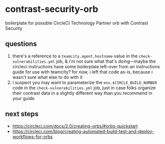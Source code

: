# contrast-security-orb
boilerplate for possible CircleCI Technology Partner orb with Contrast Security

## questions
1. there's a reference to a `teamcity.agent.hostname` value in the `check-vulnerabilities.yml` job, & i'm not sure what that's doing—maybe the circleci instructions have some boilerplate left-over from an instructions guide for use with teamcity? for now, i left that code as-is, because i wasn't sure what else to do with it
2. i suspect you may want to parameterize the `env.$CIRCLE_BUILD_NUMBER` code in the `check-vulnerabilities.yml` job, just in case folks organize their contrast data in a slightly different way than you recommend in your guide

## next steps
- https://circleci.com/docs/2.0/creating-orbs/#orbs-quickstart
- https://circleci.com/blog/creating-automated-build-test-and-deploy-workflows-for-orbs
